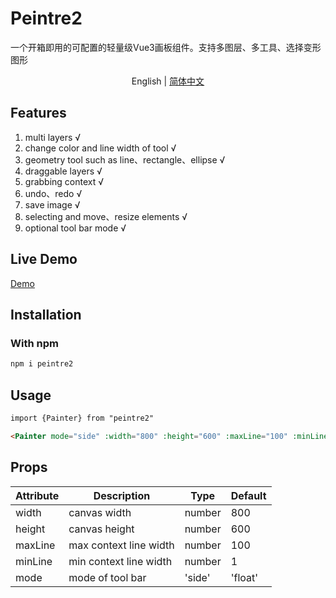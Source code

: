 # Peintre2

一个开箱即用的可配置的轻量级Vue3画板组件。支持多图层、多工具、选择变形图形

<p align='center'>
English | <a href="./README.md">简体中文</a>
</p>

## Features

1. multi layers √
2. change color and line width of tool √
3. geometry tool such as line、rectangle、ellipse √
4. draggable layers √
5. grabbing context √
6. undo、redo √
7. save image √
8. selecting and move、resize elements √
9. optional tool bar mode √

## Live Demo

[Demo](https://oceanpresentchao.github.io/Peintre2/)


## Installation

### With npm

```bash
npm i peintre2
```

## Usage

```html
import {Painter} from "peintre2"

<Painter mode="side" :width="800" :height="600" :maxLine="100" :minLine="1"></Painter>

```
## Props

| Attribute  | Description | Type                                          | Default |
| ---------  | ----------- | --------------------------------------------- | ------- |
| width    | canvas width   | number |   800     |
| height    | canvas height   | number |   600     |
| maxLine    | max context line width   | number |   100     |
| minLine    | min context line width   | number |   1     |
| mode    |  mode of tool bar  | 'side' | 'float' |   'side'    |